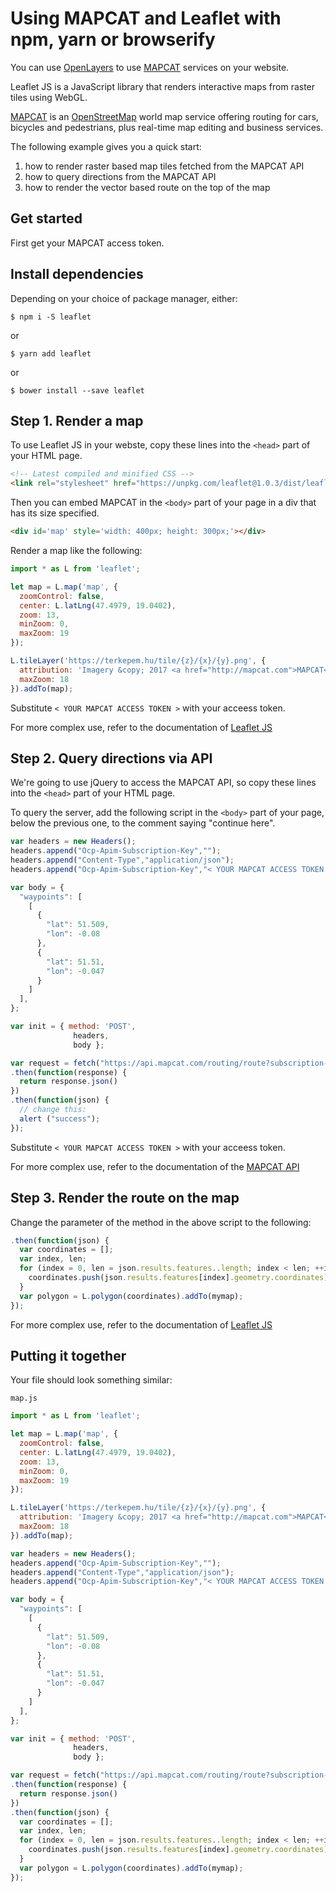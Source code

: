# Using MAPCAT and Leaflet with npm, yarn or browserify

You can use [OpenLayers](http://openlayers.org) to use [MAPCAT](http://mapcat.com) services on your website.

Leaflet JS is a JavaScript library that renders interactive maps from raster tiles using WebGL. 

[MAPCAT](https://mapcat.com) is an [OpenStreetMap](http://openstreetmap.org-based) world map service offering routing for cars, bicycles and pedestrians, plus real-time map editing and business services.

The following example gives you a quick start:

1. how to render raster based map tiles fetched from the MAPCAT API
2. how to query directions from the MAPCAT API
3. how to render the vector based route on the top of the map

## Get started

First get your MAPCAT access token.


## Install dependencies

Depending on your choice of package manager, either:

```shell
$ npm i -S leaflet
```

or

```shell
$ yarn add leaflet
```

or

```shell
$ bower install --save leaflet
```


## Step 1. Render a map

To use Leaflet JS in your webste, copy these lines into the ```<head>``` part of your HTML page.

```html
<!-- Latest compiled and minified CSS -->
<link rel="stylesheet" href="https://unpkg.com/leaflet@1.0.3/dist/leaflet.css" />
```

Then you can embed MAPCAT in the ```<body>``` part of your page in a div that has its size specified.

```html
<div id='map' style='width: 400px; height: 300px;'></div>
```

Render a map like the following:

```js
import * as L from 'leaflet';

let map = L.map('map', {
  zoomControl: false,
  center: L.latLng(47.4979, 19.0402),
  zoom: 13,
  minZoom: 0,
  maxZoom: 19
});

L.tileLayer('https://terkepem.hu/tile/{z}/{x}/{y}.png', {
  attribution: 'Imagery &copy; 2017 <a href="http://mapcat.com">MAPCAT</a>, Map data &copy; <a href="http://osm.org/copyright">OpenStreetMap</a contributors',
  maxZoom: 18
}).addTo(map);
```

Substitute ```< YOUR MAPCAT ACCESS TOKEN >``` with your acceess token.

For more complex use, refer to the documentation of [Leaflet JS](http://leafletjs.org)


## Step 2. Query directions via API

We're going to use jQuery to access the MAPCAT API, so copy these lines into the ```<head>``` part of your HTML page.


To query the server, add the following script in the ```<body>``` part of your page, below the previous one, to the comment saying "continue here".

```javascript
var headers = new Headers();
headers.append("Ocp-Apim-Subscription-Key","");
headers.append("Content-Type","application/json");
headers.append("Ocp-Apim-Subscription-Key","< YOUR MAPCAT ACCESS TOKEN >");

var body = {
  "waypoints": [
    [
      {
        "lat": 51.509,
        "lon": -0.08
      },
      {
        "lat": 51.51,
        "lon": -0.047
      }
    ]
  ],
};

var init = { method: 'POST',
              headers,
              body };

var request = fetch("https://api.mapcat.com/routing/route?subscription-key=" + "< YOUR MAPCAT ACCESS TOKEN >", init)
.then(function(response) {
  return response.json()
})
.then(function(json) {
  // change this:
  alert ("success");
});
```

Substitute ```< YOUR MAPCAT ACCESS TOKEN >``` with your acceess token.

For more complex use, refer to the documentation of the [MAPCAT API](https://portal.mapcat.com)

## Step 3. Render the route on the map

Change the parameter of the method in the above script to the following:

```javascript
.then(function(json) {
  var coordinates = [];
  var index, len;
  for (index = 0, len = json.results.features..length; index < len; ++index) {
    coordinates.push(json.results.features[index].geometry.coordinates)
  }
  var polygon = L.polygon(coordinates).addTo(mymap);
});

```

For more complex use, refer to the documentation of [Leaflet JS](http://leafletjs.org)

## Putting it together

Your file should look something similar:

`map.js`

```javascript
import * as L from 'leaflet';

let map = L.map('map', {
  zoomControl: false,
  center: L.latLng(47.4979, 19.0402),
  zoom: 13,
  minZoom: 0,
  maxZoom: 19
});

L.tileLayer('https://terkepem.hu/tile/{z}/{x}/{y}.png', {
  attribution: 'Imagery &copy; 2017 <a href="http://mapcat.com">MAPCAT</a>, Map data &copy; <a href="http://osm.org/copyright">OpenStreetMap</a contributors',
  maxZoom: 18
}).addTo(map);

var headers = new Headers();
headers.append("Ocp-Apim-Subscription-Key","");
headers.append("Content-Type","application/json");
headers.append("Ocp-Apim-Subscription-Key","< YOUR MAPCAT ACCESS TOKEN >");

var body = {
  "waypoints": [
    [
      {
        "lat": 51.509,
        "lon": -0.08
      },
      {
        "lat": 51.51,
        "lon": -0.047
      }
    ]
  ],
};

var init = { method: 'POST',
              headers,
              body };

var request = fetch("https://api.mapcat.com/routing/route?subscription-key=" + "< YOUR MAPCAT ACCESS TOKEN >", init)
.then(function(response) {
  return response.json()
})
.then(function(json) {
  var coordinates = [];
  var index, len;
  for (index = 0, len = json.results.features..length; index < len; ++index) {
    coordinates.push(json.results.features[index].geometry.coordinates)
  }
  var polygon = L.polygon(coordinates).addTo(mymap);
});

```
